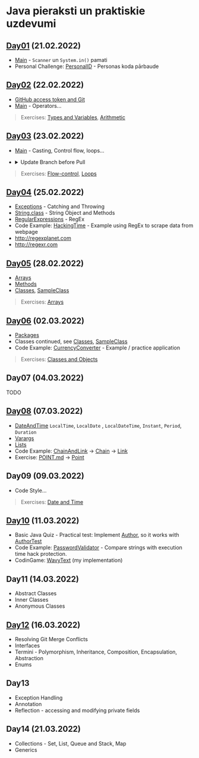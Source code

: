 # Java pieraksti un praktiskie uzdevumi

## [Day01](./src/main/java/io/codelex/notes/day01) (21.02.2022)
- [Main](./src/main/java/io/codelex/notes/day01/Main.java) - `Scanner` un `System.in()` pamati
- Personal Challenge: [PersonalID](./src/main/java/io/codelex/notes/day01/PersonalID.java) - Personas koda pārbaude

## [Day02](./src/main/java/io/codelex/notes/day02) (22.02.2022)
- [GitHub access token and Git](https://stackoverflow.com/questions/68775869/support-for-password-authentication-was-removed-please-use-a-personal-access-to)
- [Main](./src/main/java/io/codelex/notes/day02/Main.java) - Operators...

> Exercises:
> [Types and Variables](./src/main/java/io/codelex/typesandvariables/practice/README.md),
> [Arithmetic](./src/main/java/io/codelex/arithmetic/practice/README.md)

## [Day03](./src/main/java/io/codelex/notes/day03) (23.02.2022)
- [Main](./src/main/java/io/codelex/notes/day03/Main.java) - Casting, Control flow, loops...
- <details><summary>Update Branch before Pull</summary>
  <p>

  #### If you've not pushed yet:

  - git commit -m WorkInProgress (or git stash)
  - git rebase master
  - Resolve any conflicts
  - git stash pop if you stashed

  #### If you have pushed already:

  - Ensure your current branch's commits are production quality
  - git stash
  - git pull (will not conflict, but will create merge commit)
  - git stash pop
  
  </p>
</details>

> Exercises:
> [Flow-control](./src/main/java/io/codelex/flowcontrol/practice/README.md),
> [Loops](./src/main/java/io/codelex/loops/practice/README.md)

## [Day04](./src/main/java/io/codelex/notes/day04) (25.02.2022)
- [Exceptions](./src/main/java/io/codelex/notes/day04/Exceptions.java) - Catching and Throwing
- [String.class](./src/main/java/io/codelex/notes/day04/StringClass.java) - String Object and Methods
- [RegularExpressions](./src/main/java/io/codelex/notes/day04/RegularExpressions.java) - RegEx
- Code Example: [HackingTime](./src/main/java/io/codelex/notes/day04/HackingTime.java) - Example using RegEx to scrape data from webpage
- <http://regexplanet.com>
- <http://regexr.com>

## [Day05](./src/main/java/io/codelex/notes/day05) (28.02.2022)
- [Arrays](./src/main/java/io/codelex/notes/day05/Arrays.java)
- [Methods](./src/main/java/io/codelex/notes/day05/Methods.java)
- [Classes](./src/main/java/io/codelex/notes/day05/Classes.java), [SampleClass](./src/main/java/io/codelex/notes/day05/SampleClass.java)

> Exercises:
> [Arrays](./src/main/java/io/codelex/arrays/practice/README.md)

## [Day06](./src/main/java/io/codelex/notes/day06) (02.03.2022)
- [Packages](./src/main/java/io/codelex/notes/day06/Packages.java)
- Classes continued, see [Classes](./src/main/java/io/codelex/notes/day05/Classes.java), [SampleClass](./src/main/java/io/codelex/notes/day05/SampleClass.java)
- Code Example: [CurrencyConverter](./src/main/java/io/codelex/notes/day06/currencyconverter) - Example / practice application

> Exercises:
> [Classes and Objects](./src/main/java/io/codelex/classesandobjects/practice/README.md)

## Day07 (04.03.2022)
TODO

## [Day08](./src/main/java/io/codelex/notes/day08) (07.03.2022)
- [DateAndTime](./src/main/java/io/codelex/notes/day08/DateAndTime.java) `LocalTime`, `LocalDate` , `LocalDateTime`, `Instant`, `Period`, `Duration`
- [Varargs](./src/main/java/io/codelex/notes/day08/Varargs.java)
- [Lists](./src/main/java/io/codelex/notes/day08/Lists.java)
- Code Example: [ChainAndLink](./src/main/java/io/codelex/notes/day08/ChainAndLink.java) -> [Chain](./src/main/java/io/codelex/notes/day08/chain/Chain.java) -> [Link](./src/main/java/io/codelex/notes/day08/chain/Link.java)
- Exercise: [POINT.md](./src/main/java/io/codelex/notes/day08/POINT.md) -> [Point](./src/main/java/io/codelex/notes/day08/Point.java)

## Day09 (09.03.2022)
- Code Style...

> Exercises:
> [Date and Time](./src/main/java/io/codelex/dateandtime/practice/README.md)

## [Day10](./src/main/java/io/codelex/notes/day10) (11.03.2022)
- Basic Java Quiz - Practical test: Implement [Author](./src/main/java/io/codelex/notes/day10/quiz/Author.java), so it works with [AuthorTest](./src/main/java/io/codelex/notes/day10/quiz/AuthorTest.java)
- Code Example: [PasswordValidator](./src/main/java/io/codelex/notes/day10/PasswordValidator.java) - Compare strings with execution time hack protection.
- CodinGame: [WavyText](./src/main/java/io/codelex/notes/day10/WavyText.java) (my implementation)

## Day11 (14.03.2022)
- Abstract Classes
- Inner Classes
- Anonymous Classes

## [Day12](./src/main/java/io/codelex/notes/day12) (16.03.2022)
- Resolving Git Merge Conflicts
- Interfaces
- Termini - Polymorphism, Inheritance, Composition, Encapsulation, Abstraction
- Enums

## Day13
- Exception Handling
- Annotation
- Reflection - accessing and modifying private fields

## Day14 (21.03.2022)
- Collections - Set, List, Queue and Stack, Map
- Generics
